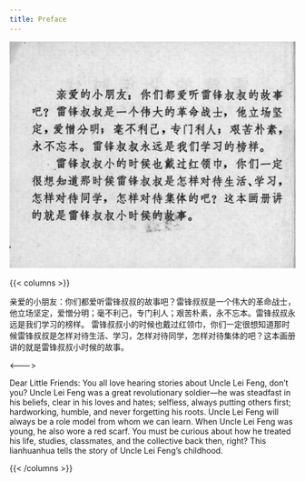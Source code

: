 ```yaml
---
title: Preface
---
```


![leifeng page](./../../images/leifeng/seifert0522_lf_0004_0.jpg)

{{< columns >}}

亲爱的小朋友：你们都爱听雷锋叔叔的故事吧？雷锋叔叔是一个伟大的革命战士，他立场坚定，爱憎分明；毫不利己，专门利人；艰苦朴素，永不忘本。雷锋叔叔永远是我们学习的榜样。
雷锋叔叔小的时候也戴过红领巾，你们一定很想知道那时候雷锋叔叔是怎样对待生活、学习，怎样对待同学，怎样对待集体的吧？这本画册讲的就是雷锋叔叔小时候的故事。

<--->

Dear Little Friends: You all love hearing stories about Uncle Lei Feng, don’t you? Uncle Lei Feng was a great revolutionary soldier—he was steadfast in his beliefs, clear in his loves and hates; selfless, always putting others first; hardworking, humble, and never forgetting his roots. Uncle Lei Feng will always be a role model from whom we can learn. 
When Uncle Lei Feng was young, he also wore a red scarf. You must be curious about how he treated his life, studies, classmates, and the collective back then, right? This lianhuanhua tells the story of Uncle Lei Feng’s childhood.

{{< /columns >}}
